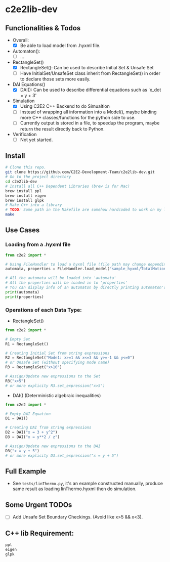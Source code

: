 # c2e2lib-dev
## Functionalities & Todos
- Overall:
  - [x] Be able to load model from .hyxml file.

- Automaton():
  - [ ] ...

- RectangleSet()
  - [x] RectangleSet(): Can be used to describe Initial Set & Unsafe Set
  - [ ] Have InitialSet/UnsafeSet class inherit from RectangleSet() in order to declare those sets more easily.
  
- DAI Equations()
  - [x] DAI(): Can be used to describe differential equations such as 'x_dot = y + 3'

- Simulation
  - [x] Using C2E2 C++ Backend to do Simualtion
  - [ ] Instead of wrapping all information into a Model(), maybe binding more C++ classes/functions for the python side to use.
  - [ ] Currently output is stored in a file, to speedup the program, maybe return the result directly back to Python.

- Verification
  - [ ] Not yet started.

## Install
```zsh
# Clone this repo.
git clone https://github.com/C2E2-Development-Team/c2e2lib-dev.git
# Go to the project directory
cd c2e2lib-dev
# Install all C++ Dependent Libraries (brew is for Mac)
brew install ppl
brew install eigen
brew install glpk
# Make C++ into a library
# TODO: Some path in the Makefile are somehow hardcoded to work on my local computer.
make
```

## Use Cases
### Loading from a .hyxml file
```python
from c2e2 import *

# Using FileHandler to load a hyxml file (file path may change depending where are you executing the python shell)
automata, properties = FileHandler.load_model("sample_hyxml/TotalMotionV2.hyxml")

# All the automata will be loaded into 'automata'
# All the properties will be loaded in to 'properties'
# You can display info of an automaton by directly printing automaton's name
print(automata)
print(properties)
```

### Operations of each Data Type:
- RectangleSet()
```python
from c2e2 import *

# Empty Set
R1 = RectangleSet()

# Creating Initial Set from string expressions
R2 = RectangleSet("Mode1: x>=1 && x<=3 && y>=-1 && y<=0")
# or Unsafe Set (without specifying mode name)
R3 = RectangleSet("x>10")

# Assign/Update new expressions to the Set
R3("x>5")
# or more explicity R3.set_expression("x>5")

```

- DAI() (Deterministic algebraic inequalities)
```python
from c2e2 import *

# Empty DAI Equation
D1 = DAI()

# Creating DAI from string expressions
D2 = DAI("x = 3 + y^2")
D3 = DAI("x = y**2 / z")

# Assign/Update new expressions to the DAI
D3("x = y + 5")
# or more explicity D3.set_expression("x = y + 5")

```

## Full Example
- See `tests/linThermo.py`, it's an example constructed manually, produce same result as loading linThermo.hyxml then do simulation.

## Some Urgent TODOs
- [ ] Add Unsafe Set Boundary Checkings. (Avoid like x>5 && x<3).

## C++ lib Requirement:
```zsh
ppl
eigen
glpk
```